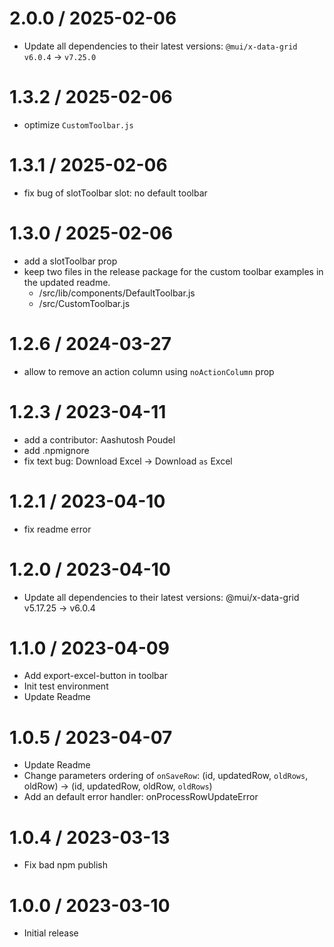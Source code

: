 2.0.0 / 2025-02-06
==================

  * Update all dependencies to their latest versions: `@mui/x-data-grid` `v6.0.4` -> `v7.25.0`
  

1.3.2 / 2025-02-06
==================

  * optimize `CustomToolbar.js`
  

1.3.1 / 2025-02-06
==================

  * fix bug of slotToolbar slot: no default toolbar
  

1.3.0 / 2025-02-06
==================

  * add a slotToolbar prop
  * keep two files in the release package for the custom toolbar examples in the updated readme.
    * /src/lib/components/DefaultToolbar.js
    * /src/CustomToolbar.js
  

1.2.6 / 2024-03-27
==================

  * allow to remove an action column using `noActionColumn` prop

1.2.3 / 2023-04-11
==================

  * add a contributor: Aashutosh Poudel
  * add .npmignore
  * fix text bug: Download Excel -> Download `as` Excel

1.2.1 / 2023-04-10
==================

  * fix readme error

1.2.0 / 2023-04-10
==================

  * Update all dependencies to their latest versions: @mui/x-data-grid v5.17.25 -> v6.0.4

1.1.0 / 2023-04-09
==================

  * Add export-excel-button in toolbar
  * Init test environment
  * Update Readme

1.0.5 / 2023-04-07
==================

  * Update Readme
  * Change parameters ordering of `onSaveRow`: (id, updatedRow, `oldRows`, oldRow) -> (id, updatedRow, oldRow, `oldRows`)
  * Add an default error handler: onProcessRowUpdateError

1.0.4 / 2023-03-13
==================

  * Fix bad npm publish

1.0.0 / 2023-03-10
==================

  * Initial release
